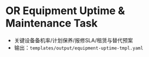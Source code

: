 # OR Equipment Uptime & Maintenance Task

- 关键设备备机率/计划保养/报修SLA/租赁与替代预案
- 输出：`templates/output/equipment-uptime-tmpl.yaml`
